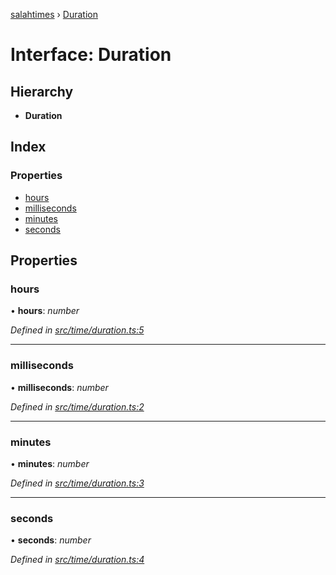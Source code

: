 [salahtimes](../README.md) › [Duration](duration.md)

# Interface: Duration

## Hierarchy

* **Duration**

## Index

### Properties

* [hours](duration.md#hours)
* [milliseconds](duration.md#milliseconds)
* [minutes](duration.md#minutes)
* [seconds](duration.md#seconds)

## Properties

###  hours

• **hours**: *number*

*Defined in [src/time/duration.ts:5](https://github.com/doniseferi/salahtimes/blob/9951c22/src/time/duration.ts#L5)*

___

###  milliseconds

• **milliseconds**: *number*

*Defined in [src/time/duration.ts:2](https://github.com/doniseferi/salahtimes/blob/9951c22/src/time/duration.ts#L2)*

___

###  minutes

• **minutes**: *number*

*Defined in [src/time/duration.ts:3](https://github.com/doniseferi/salahtimes/blob/9951c22/src/time/duration.ts#L3)*

___

###  seconds

• **seconds**: *number*

*Defined in [src/time/duration.ts:4](https://github.com/doniseferi/salahtimes/blob/9951c22/src/time/duration.ts#L4)*
